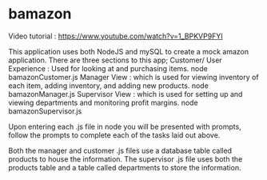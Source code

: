 # bamazon

Video tutorial : 
https://www.youtube.com/watch?v=1_BPKVP9FYI

This application uses both NodeJS and mySQL to create a mock amazon application.
There are three sections to this app;
Customer/ User Experience : Used for looking at and purchasing items.
  node bamazonCustomer.js
Manager View : which is used for viewing inventory of each item, adding inventory, and adding new products.
  node bamazonManager.js
Supervisor View : which is used for setting up and viewing departments and monitoring profit margins.
  node bamazonSupervisor.js
  
Upon entering each .js file in node you will be presented with prompts, follow the prompts to complete each of the tasks laid out above.

Both the manager and customer .js files use a database table called products to house the information. 
The supervisor .js file uses both the products table and a table called departments to store the information.

